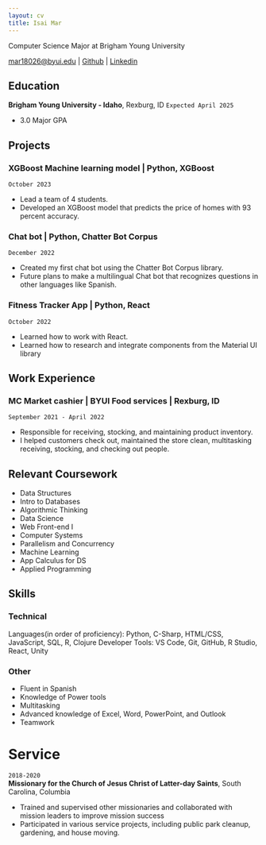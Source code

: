 ```yaml
---
layout: cv
title: Isai Mar
---
```


Computer Science Major at Brigham Young University

<div id="webaddress">
<a href="mar18026@byui.edu">mar18026@byui.edu</a>
| <a href="https://github.com/IsaiMar">Github</a>
| <a href="https://www.linkedin.com/in/isai-mar-gar/">Linkedin</a>
</div>


## Education


__Brigham Young University - Idaho__, Rexburg, ID `Expected April 2025`

- 3.0 Major GPA

## Projects

### XGBoost Machine learning model | Python, XGBoost
`October 2023`  
- Lead a team of 4 students.  
- Developed an XGBoost model that predicts the price of homes with 93 percent accuracy.  

### Chat bot | Python, Chatter Bot Corpus
`December 2022`  
- Created my first chat bot using the Chatter Bot Corpus library.  
- Future plans to make a multilingual Chat bot that recognizes questions in other languages like Spanish.

### Fitness Tracker App | Python, React
`October 2022`  
- Learned how to work with React.  
- Learned how to research and integrate components from the Material UI library   
   
## Work Experience

###	MC Market cashier | BYUI Food services | Rexburg, ID 
`September 2021 - April 2022`  
- Responsible for receiving, stocking, and maintaining product inventory.  
- I helped customers check out, maintained the store clean, multitasking receiving, stocking, and checking out people.  

## Relevant Coursework
-   Data Structures
-   Intro to Databases
-   Algorithmic Thinking
-   Data Science
-   Web Front-end I
-   Computer Systems
-   Parallelism and
Concurrency
-   Machine Learning
-   App Calculus for DS
-   Applied Programming


## Skills 

### Technical
Languages(in order of proficiency): Python, C-Sharp, HTML/CSS, JavaScript, SQL, R, Clojure
Developer Tools: VS Code, Git, GitHub, R Studio, React, Unity

### Other
-	Fluent in Spanish
-	Knowledge of Power tools
-	Multitasking
-	Advanced knowledge of Excel, Word, PowerPoint, and Outlook
-	Teamwork	

# Service

`2018-2020`  
__Missionary for the Church of Jesus Christ of Latter-day Saints__, South Carolina, Columbia

-	Trained and supervised other missionaries and collaborated with mission leaders to improve mission success
-	Participated in various service projects, including public park cleanup, gardening, and house moving.


<!-- ### Footer

Last updated: December 2nd,2023 -->


